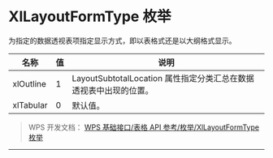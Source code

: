 # XlLayoutFormType 枚举

为指定的数据透视表项指定显示方式，即以表格式还是以大纲格式显示。

| 名称      | 值  | 说明                                                              |
|-----------|-----|-------------------------------------------------------------------|
| xlOutline | 1   | LayoutSubtotalLocation 属性指定分类汇总在数据透视表中出现的位置。 |
| xlTabular | 0   | 默认值。                                                          |

> WPS 开发文档： [WPS 基础接口/表格 API 参考/枚举/XlLayoutFormType 枚举](https://qn.cache.wpscdn.cn/encs/doc/office_v19/topics/WPS%20%E5%9F%BA%E7%A1%80%E6%8E%A5%E5%8F%A3/%E8%A1%A8%E6%A0%BC%20API%20%E5%8F%82%E8%80%83/%E6%9E%9A%E4%B8%BE/XlLayoutFormType%20%E6%9E%9A%E4%B8%BE.html)

------------------------------------------------------------------------
